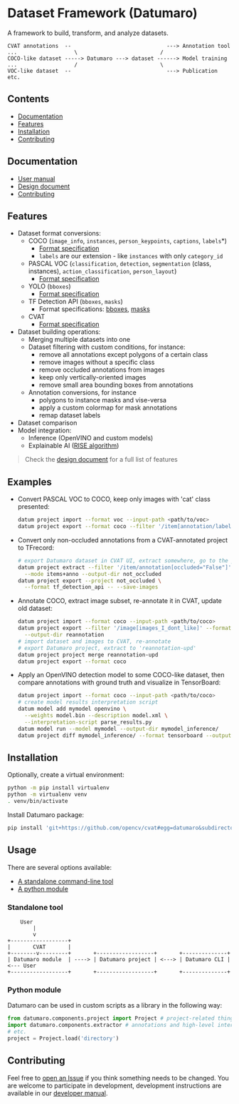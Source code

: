 # Dataset Framework (Datumaro)

A framework to build, transform, and analyze datasets.

<!--lint disable fenced-code-flag-->
```
CVAT annotations  --                              ---> Annotation tool
...                  \                          /
COCO-like dataset -----> Datumaro ---> dataset ------> Model training
...                  /                          \
VOC-like dataset  --                              ---> Publication etc.
```
<!--lint enable fenced-code-flag-->

## Contents

- [Documentation](#documentation)
- [Features](#features)
- [Installation](#installation)
- [Contributing](#contributing)

## Documentation

- [User manual](docs/user_manual.md)
- [Design document](docs/design.md)
- [Contributing](CONTRIBUTING.md)

## Features

- Dataset format conversions:
  - COCO (`image_info`, `instances`, `person_keypoints`, `captions`, `labels`*)
    - [Format specification](http://cocodataset.org/#format-data)
    - `labels` are our extension - like `instances` with only `category_id`
  - PASCAL VOC (`classification`, `detection`, `segmentation` (class, instances), `action_classification`, `person_layout`)
    - [Format specification](http://host.robots.ox.ac.uk/pascal/VOC/voc2012/htmldoc/index.html)
  - YOLO (`bboxes`)
    - [Format specification](https://github.com/AlexeyAB/darknet#how-to-train-pascal-voc-data)
  - TF Detection API (`bboxes`, `masks`)
    - Format specifications: [bboxes](https://github.com/tensorflow/models/blob/master/research/object_detection/g3doc/using_your_own_dataset.md), [masks](https://github.com/tensorflow/models/blob/master/research/object_detection/g3doc/instance_segmentation.md)
  - CVAT
    - [Format specification](https://github.com/opencv/cvat/blob/develop/cvat/apps/documentation/xml_format.md)
- Dataset building operations:
  - Merging multiple datasets into one
  - Dataset filtering with custom conditions, for instance:
    - remove all annotations except polygons of a certain class
    - remove images without a specific class
    - remove occluded annotations from images
    - keep only vertically-oriented images
    - remove small area bounding boxes from annotations
  - Annotation conversions, for instance
    - polygons to instance masks and vise-versa
    - apply a custom colormap for mask annotations
    - remap dataset labels
- Dataset comparison
- Model integration:
  - Inference (OpenVINO and custom models)
  - Explainable AI ([RISE algorithm](https://arxiv.org/abs/1806.07421))

> Check the [design document](docs/design.md) for a full list of features

## Examples

  - Convert PASCAL VOC to COCO, keep only images with 'cat' class presented:
    ```bash
    datum project import --format voc --input-path <path/to/voc>
    datum project export --format coco --filter '/item[annotation/label="cat"]'
    ```

  - Convert only non-occluded annotations from a CVAT-annotated project to TFrecord:
    ```bash
    # export Datumaro dataset in CVAT UI, extract somewhere, go to the project dir
    datum project extract --filter '/item/annotation[occluded="False"]' \
      --mode items+anno --output-dir not_occluded
    datum project export --project not_occluded \
      --format tf_detection_api -- --save-images
    ```

  - Annotate COCO, extract image subset, re-annotate it in CVAT, update old dataset:
    ```bash
    datum project import --format coco --input-path <path/to/coco>
    datum project export --filter '/image[images_I_dont_like]' --format cvat \
      --output-dir reannotation
    # import dataset and images to CVAT, re-annotate
    # export Datumaro project, extract to 'reannotation-upd'
    datum project project merge reannotation-upd
    datum project export --format coco
    ```

  - Apply an OpenVINO detection model to some COCO-like dataset,
    then compare annotations with ground truth and visualize in TensorBoard:
    ```bash
    datum project import --format coco --input-path <path/to/coco>
    # create model results interpretation script
    datum model add mymodel openvino \
      --weights model.bin --description model.xml \
      --interpretation-script parse_results.py
    datum model run --model mymodel --output-dir mymodel_inference/
    datum project diff mymodel_inference/ --format tensorboard --output-dir diff
    ```

## Installation

Optionally, create a virtual environment:

``` bash
python -m pip install virtualenv
python -m virtualenv venv
. venv/bin/activate
```

Install Datumaro package:

``` bash
pip install 'git+https://github.com/opencv/cvat#egg=datumaro&subdirectory=datumaro'
```

## Usage

There are several options available:
- [A standalone command-line tool](#standalone-tool)
- [A python module](#python-module)

### Standalone tool

<!--lint disable fenced-code-flag-->
```
    User
        |
        v
+------------------+
|       CVAT       |
+--------v---------+       +------------------+       +--------------+
| Datumaro module  | ----> | Datumaro project | <---> | Datumaro CLI | <--- User
+------------------+       +------------------+       +--------------+
```
<!--lint enable fenced-code-flag-->

### Python module

Datumaro can be used in custom scripts as a library in the following way:

``` python
from datumaro.components.project import Project # project-related things
import datumaro.components.extractor # annotations and high-level interfaces
# etc.
project = Project.load('directory')
```

## Contributing

Feel free to [open an Issue](https://github.com/opencv/cvat/issues/new) if you
think something needs to be changed. You are welcome to participate in development,
development instructions are available in our [developer manual](CONTRIBUTING.md).
